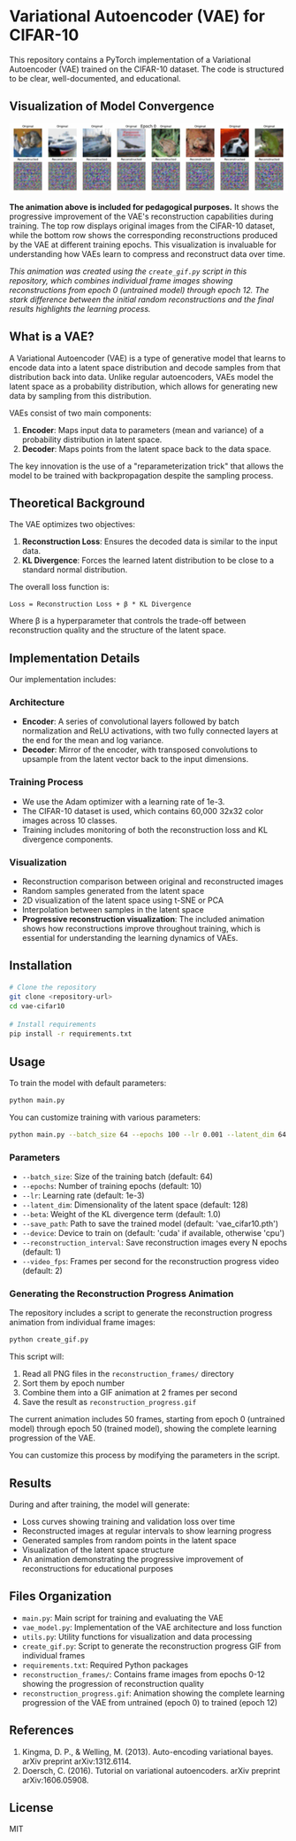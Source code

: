 # Variational Autoencoder (VAE) for CIFAR-10

This repository contains a PyTorch implementation of a Variational Autoencoder (VAE) trained on the CIFAR-10 dataset. The code is structured to be clear, well-documented, and educational.

## Visualization of Model Convergence

![VAE Training Progress](reconstruction_progress.gif)

**The animation above is included for pedagogical purposes.** It shows the progressive improvement of the VAE's reconstruction capabilities during training. The top row displays original images from the CIFAR-10 dataset, while the bottom row shows the corresponding reconstructions produced by the VAE at different training epochs. This visualization is invaluable for understanding how VAEs learn to compress and reconstruct data over time.

*This animation was created using the `create_gif.py` script in this repository, which combines individual frame images showing reconstructions from epoch 0 (untrained model) through epoch 12. The stark difference between the initial random reconstructions and the final results highlights the learning process.*

## What is a VAE?

A Variational Autoencoder (VAE) is a type of generative model that learns to encode data into a latent space distribution and decode samples from that distribution back into data. Unlike regular autoencoders, VAEs model the latent space as a probability distribution, which allows for generating new data by sampling from this distribution.

VAEs consist of two main components:
1. **Encoder**: Maps input data to parameters (mean and variance) of a probability distribution in latent space.
2. **Decoder**: Maps points from the latent space back to the data space.

The key innovation is the use of a "reparameterization trick" that allows the model to be trained with backpropagation despite the sampling process.

## Theoretical Background

The VAE optimizes two objectives:
1. **Reconstruction Loss**: Ensures the decoded data is similar to the input data.
2. **KL Divergence**: Forces the learned latent distribution to be close to a standard normal distribution.

The overall loss function is:
```
Loss = Reconstruction Loss + β * KL Divergence
```

Where β is a hyperparameter that controls the trade-off between reconstruction quality and the structure of the latent space.

## Implementation Details

Our implementation includes:

### Architecture
- **Encoder**: A series of convolutional layers followed by batch normalization and ReLU activations, with two fully connected layers at the end for the mean and log variance.
- **Decoder**: Mirror of the encoder, with transposed convolutions to upsample from the latent vector back to the input dimensions.

### Training Process
- We use the Adam optimizer with a learning rate of 1e-3.
- The CIFAR-10 dataset is used, which contains 60,000 32x32 color images across 10 classes.
- Training includes monitoring of both the reconstruction loss and KL divergence components.

### Visualization
- Reconstruction comparison between original and reconstructed images
- Random samples generated from the latent space
- 2D visualization of the latent space using t-SNE or PCA
- Interpolation between samples in the latent space
- **Progressive reconstruction visualization**: The included animation shows how reconstructions improve throughout training, which is essential for understanding the learning dynamics of VAEs.

## Installation

```bash
# Clone the repository
git clone <repository-url>
cd vae-cifar10

# Install requirements
pip install -r requirements.txt
```

## Usage

To train the model with default parameters:

```bash
python main.py
```

You can customize training with various parameters:

```bash
python main.py --batch_size 64 --epochs 100 --lr 0.001 --latent_dim 64 --beta 1.0
```

### Parameters

- `--batch_size`: Size of the training batch (default: 64)
- `--epochs`: Number of training epochs (default: 10)
- `--lr`: Learning rate (default: 1e-3)
- `--latent_dim`: Dimensionality of the latent space (default: 128)
- `--beta`: Weight of the KL divergence term (default: 1.0)
- `--save_path`: Path to save the trained model (default: 'vae_cifar10.pth')
- `--device`: Device to train on (default: 'cuda' if available, otherwise 'cpu')
- `--reconstruction_interval`: Save reconstruction images every N epochs (default: 1)
- `--video_fps`: Frames per second for the reconstruction progress video (default: 2)

### Generating the Reconstruction Progress Animation

The repository includes a script to generate the reconstruction progress animation from individual frame images:

```bash
python create_gif.py
```

This script will:
1. Read all PNG files in the `reconstruction_frames/` directory
2. Sort them by epoch number
3. Combine them into a GIF animation at 2 frames per second
4. Save the result as `reconstruction_progress.gif`

The current animation includes 50 frames, starting from epoch 0 (untrained model) through epoch 50 (trained model), showing the complete learning progression of the VAE.

You can customize this process by modifying the parameters in the script.

## Results

During and after training, the model will generate:

- Loss curves showing training and validation loss over time
- Reconstructed images at regular intervals to show learning progress
- Generated samples from random points in the latent space
- Visualization of the latent space structure
- An animation demonstrating the progressive improvement of reconstructions for educational purposes

## Files Organization

- `main.py`: Main script for training and evaluating the VAE
- `vae_model.py`: Implementation of the VAE architecture and loss function
- `utils.py`: Utility functions for visualization and data processing
- `create_gif.py`: Script to generate the reconstruction progress GIF from individual frames
- `requirements.txt`: Required Python packages
- `reconstruction_frames/`: Contains frame images from epochs 0-12 showing the progression of reconstruction quality
- `reconstruction_progress.gif`: Animation showing the complete learning progression of the VAE from untrained (epoch 0) to trained (epoch 12)

## References

1. Kingma, D. P., & Welling, M. (2013). Auto-encoding variational bayes. arXiv preprint arXiv:1312.6114.
2. Doersch, C. (2016). Tutorial on variational autoencoders. arXiv preprint arXiv:1606.05908.

## License

MIT 